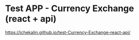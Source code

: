# Test APP - Currency Exchange (react + api)
https://ichekalin.github.io/test-Currency-Exchange-react-api/

